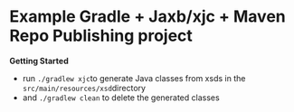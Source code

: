 # Example Gradle + Jaxb/xjc + Maven Repo Publishing project

**Getting Started**

 - run `./gradlew xjc`to generate Java classes from xsds in the `src/main/resources/xsd`directory
 - and `./gradlew clean` to delete the generated classes

